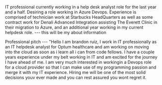 IT professional currently working in a help desk analyst role for the last year and a half. Desiring a role working in Azure Devops. Experience is comprised of technician work at Starbucks HeadQuarters as well as some contract work for Denali Advanced Integration assisting The Everett Clinic in their migration to Azure, and an additional year working in my current helpdesk role. --- this will be my about information 

Professional pitch --- "Hello I am brandon ruiz, I work in IT professionally as an IT helpdesk analyst for Optum healthcare and am working on moving into the cloud as soon as i learn all i can from code fellows. I have a couple years experience under my belt working in IT and am excited for the journey I have ahead of me. I am very much interested in workingin a Devops role for a cloud provider so that I can make use of my programming passion and merge it with my IT experience. Hiring me will be one of the most solid decisions youv ever made and you can rest assured you wont regret it. 
